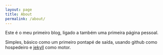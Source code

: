 ```yaml
---
layout: page
title: About
permalink: /about/
---
```



Este é o meu primeiro blog, ligado a também uma primeira página pessoal.


Simples, básico como um primeiro pontapé de saída, usando github como hospedeiro e 
 [jekyll](https://jekyllrb.com/) como motor.


